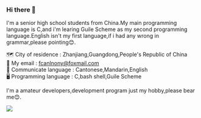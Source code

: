 ### Hi there 👋
 
I'm a senior high school students from China.My main programming language is C,and i'm learing Guile Scheme as my second programming language.English isn't my first language,if i had any wrong in grammar,please pointing😊.                                                                                                                         
                                                                                                                                                           
🗺️ City of residence : Zhanjiang,Guangdong,People's Republic of China                                                                                       
📧 My email : fcanlnony@foxmail.com                                                                                                                         
💬 Communicate language : Cantonese,Mandarin,English                                                                                                         
🖥️ Programming language : C,bash shell,Guile Scheme                                                                                                         
 
 I'm a amateur developers,development program just my hobby,please bear me😊.

![](https://github-readme-stats.vercel.app/api?username=fcanlnony)
